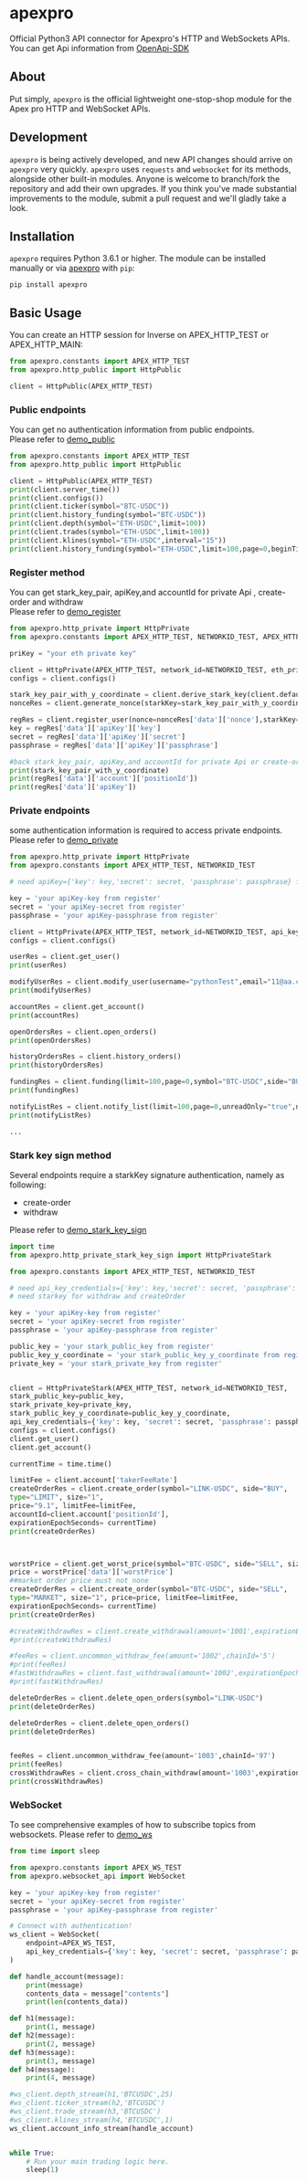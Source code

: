 # apexpro

Official Python3 API connector for Apexpro's HTTP and WebSockets APIs.  
You can get Api information from 
[OpenApi-SDK](https://api-docs.pro.apex.exchange/#introduction)

## About
Put simply, `apexpro`  is the official lightweight one-stop-shop module for the Apex pro HTTP and WebSocket APIs. 

## Development
`apexpro` is being actively developed, and new API changes should arrive on `apexpro` very quickly. `apexpro` uses `requests` and `websocket` for its methods, alongside other built-in modules. Anyone is welcome to branch/fork the repository and add their own upgrades. If you think you've made substantial improvements to the module, submit a pull request and we'll gladly take a look.

## Installation
`apexpro` requires Python 3.6.1 or higher. The module can be installed manually or via [apexpro](https://pypi.org/project/apexpro/) with `pip`:
```
pip install apexpro
```

## Basic Usage
You can create an HTTP session for Inverse on APEX_HTTP_TEST or APEX_HTTP_MAIN:
```python
from apexpro.constants import APEX_HTTP_TEST
from apexpro.http_public import HttpPublic

client = HttpPublic(APEX_HTTP_TEST)
```
### Public endpoints
You can get no authentication information from public endpoints.  
Please refer to [demo_public](https://github.com/ApeX-Protocol/apexpro-openapi/blob/main/tests/demo_public.py)

```python
from apexpro.constants import APEX_HTTP_TEST
from apexpro.http_public import HttpPublic

client = HttpPublic(APEX_HTTP_TEST)
print(client.server_time())
print(client.configs())
print(client.ticker(symbol="BTC-USDC"))
print(client.history_funding(symbol="BTC-USDC"))
print(client.depth(symbol="ETH-USDC",limit=100))
print(client.trades(symbol="ETH-USDC",limit=100))
print(client.klines(symbol="ETH-USDC",interval="15"))
print(client.history_funding(symbol="ETH-USDC",limit=100,page=0,beginTimeInclusive=1662348573000,endTimeExclusive=1662434973000))
```

### Register  method
You can get stark_key_pair, apiKey,and accountId for private Api , create-order and withdraw  
Please refer to [demo_register](https://github.com/ApeX-Protocol/apexpro-openapi/blob/main/tests/demo_register.py)

```python
from apexpro.http_private import HttpPrivate
from apexpro.constants import APEX_HTTP_TEST, NETWORKID_TEST, APEX_HTTP_MAIN, NETWORKID_MAIN

priKey = "your eth private key"

client = HttpPrivate(APEX_HTTP_TEST, network_id=NETWORKID_TEST, eth_private_key=priKey)
configs = client.configs()

stark_key_pair_with_y_coordinate = client.derive_stark_key(client.default_address)
nonceRes = client.generate_nonce(starkKey=stark_key_pair_with_y_coordinate['public_key'],ethAddress=client.default_address,chainId=NETWORKID_TEST)

regRes = client.register_user(nonce=nonceRes['data']['nonce'],starkKey=stark_key_pair_with_y_coordinate['public_key'],stark_public_key_y_coordinate=stark_key_pair_with_y_coordinate['public_key_y_coordinate'],ethereum_address=client.default_address)
key = regRes['data']['apiKey']['key']
secret = regRes['data']['apiKey']['secret']
passphrase = regRes['data']['apiKey']['passphrase']

#back stark_key_pair, apiKey,and accountId for private Api or create-order or withdraw
print(stark_key_pair_with_y_coordinate)
print(regRes['data']['account']['positionId'])
print(regRes['data']['apiKey'])
```

### Private endpoints
some authentication information is required to access private endpoints. 
Please refer to [demo_private](https://github.com/ApeX-Protocol/apexpro-openapi/blob/main/tests/demo_private.py)

```python
from apexpro.http_private import HttpPrivate
from apexpro.constants import APEX_HTTP_TEST, NETWORKID_TEST

# need apiKey={'key': key,'secret': secret, 'passphrase': passphrase} for private api

key = 'your apiKey-key from register'
secret = 'your apiKey-secret from register'
passphrase = 'your apiKey-passphrase from register'

client = HttpPrivate(APEX_HTTP_TEST, network_id=NETWORKID_TEST, api_key_credentials={'key': key,'secret': secret, 'passphrase': passphrase})
configs = client.configs()

userRes = client.get_user()
print(userRes)

modifyUserRes = client.modify_user(username="pythonTest",email="11@aa.com",emailNotifyGeneralEnable="false")
print(modifyUserRes)

accountRes = client.get_account()
print(accountRes)

openOrdersRes = client.open_orders()
print(openOrdersRes)

historyOrdersRes = client.history_orders()
print(historyOrdersRes)

fundingRes = client.funding(limit=100,page=0,symbol="BTC-USDC",side="BUY")
print(fundingRes)

notifyListRes = client.notify_list(limit=100,page=0,unreadOnly="true",notifyCategory="1")
print(notifyListRes)

...
```

### Stark key sign method
Several endpoints require a starkKey signature authentication, namely as following:
- create-order
- withdraw

Please refer to [demo_stark_key_sign](https://github.com/ApeX-Protocol/apexpro-openapi/blob/main/tests/demo_stark_key_sign.py)

```python
import time
from apexpro.http_private_stark_key_sign import HttpPrivateStark

from apexpro.constants import APEX_HTTP_TEST, NETWORKID_TEST

# need api_key_credentials={'key': key,'secret': secret, 'passphrase': passphrase} for private api
# need starkey for withdraw and createOrder

key = 'your apiKey-key from register'
secret = 'your apiKey-secret from register'
passphrase = 'your apiKey-passphrase from register'

public_key = 'your stark_public_key from register'
public_key_y_coordinate = 'your stark_public_key_y_coordinate from register'
private_key = 'your stark_private_key from register'


client = HttpPrivateStark(APEX_HTTP_TEST, network_id=NETWORKID_TEST,
stark_public_key=public_key,
stark_private_key=private_key,
stark_public_key_y_coordinate=public_key_y_coordinate,
api_key_credentials={'key': key, 'secret': secret, 'passphrase': passphrase})
configs = client.configs()
client.get_user()
client.get_account()

currentTime = time.time()

limitFee = client.account['takerFeeRate']
createOrderRes = client.create_order(symbol="LINK-USDC", side="BUY",
type="LIMIT", size="1",
price="9.1", limitFee=limitFee,
accountId=client.account['positionId'],
expirationEpochSeconds= currentTime)
print(createOrderRes)



worstPrice = client.get_worst_price(symbol="BTC-USDC", side="SELL", size="0.1")
price = worstPrice['data']['worstPrice']
##market order price must not none
createOrderRes = client.create_order(symbol="BTC-USDC", side="SELL",
type="MARKET", size="1", price=price, limitFee=limitFee,
expirationEpochSeconds= currentTime)
print(createOrderRes)

#createWithdrawRes = client.create_withdrawal(amount='1001',expirationEpochSeconds= currentTime,asset='USDC')
#print(createWithdrawRes)

#feeRes = client.uncommon_withdraw_fee(amount='1002',chainId='5')
#print(feeRes)
#fastWithdrawRes = client.fast_withdrawal(amount='1002',expirationEpochSeconds= currentTime,asset='USDC',fee=feeRes['data']['fee'])
#print(fastWithdrawRes)

deleteOrderRes = client.delete_open_orders(symbol="LINK-USDC")
print(deleteOrderRes)

deleteOrderRes = client.delete_open_orders()
print(deleteOrderRes)


feeRes = client.uncommon_withdraw_fee(amount='1003',chainId='97')
print(feeRes)
crossWithdrawRes = client.cross_chain_withdraw(amount='1003',expirationEpochSeconds= currentTime,asset='USDC',fee=feeRes['data']['fee'],chainId='97')
print(crossWithdrawRes)

```

### WebSocket
To see comprehensive examples of how to subscribe topics from websockets.
Please refer to [demo_ws](https://github.com/ApeX-Protocol/apexpro-openapi/blob/main/tests/demo_ws.py)


```python
from time import sleep

from apexpro.constants import APEX_WS_TEST
from apexpro.websocket_api import WebSocket

key = 'your apiKey-key from register'
secret = 'your apiKey-secret from register'
passphrase = 'your apiKey-passphrase from register'

# Connect with authentication!
ws_client = WebSocket(
    endpoint=APEX_WS_TEST,
    api_key_credentials={'key': key, 'secret': secret, 'passphrase': passphrase},
)

def handle_account(message):
    print(message)
    contents_data = message["contents"]
    print(len(contents_data))

def h1(message):
    print(1, message)
def h2(message):
    print(2, message)
def h3(message):
    print(3, message)
def h4(message):
    print(4, message)

#ws_client.depth_stream(h1,'BTCUSDC',25)
#ws_client.ticker_stream(h2,'BTCUSDC')
#ws_client.trade_stream(h3,'BTCUSDC')
#ws_client.klines_stream(h4,'BTCUSDC',1)
ws_client.account_info_stream(handle_account)


while True:
    # Run your main trading logic here.
    sleep(1)

```
